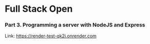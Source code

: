 # Full Stack Open

### Part 3. Programming a server with NodeJS and Express

Link: https://render-test-qk2i.onrender.com
